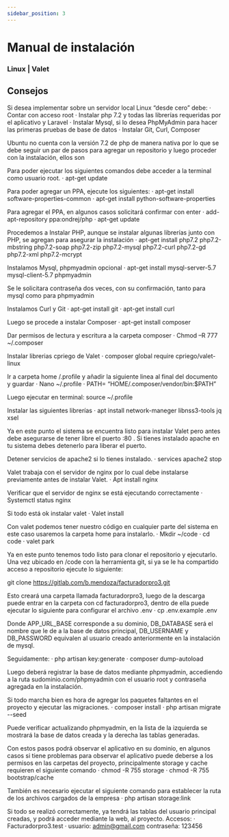 ```yaml
---
sidebar_position: 3
---
```


# Manual de instalación 

### Linux | Valet

## Consejos
Si desea implementar sobre un servidor local Linux “desde cero” debe:
·         Contar con acceso root
·         Instalar php 7.2 y todas las librerías requeridas por el aplicativo y Laravel
·         Instalar Mysql, si lo desea PhpMyAdmin para hacer las primeras pruebas de base de datos
·         Instalar Git, Curl, Composer
 
Ubuntu no cuenta con la versión 7.2 de php de manera nativa por lo que se debe seguir un par de pasos para agregar un repositorio y luego proceder con la instalación, ellos son

Para poder ejecutar los siguientes comandos debe acceder a la terminal como usuario root.
·         apt-get update

Para poder agregar un PPA, ejecute los siguientes:
·         apt-get install software-properties-common
·         apt-get install python-software-properties

Para agregar el PPA, en algunos casos solicitará confirmar con enter
·         add-apt-repository ppa:ondrej/php
·         apt-get update

Procedemos a Instalar PHP, aunque se instalar algunas librerías junto con PHP, se agregan para asegurar la instalación
·         apt-get install php7.2 php7.2-mbstring php7.2-soap php7.2-zip php7.2-mysql php7.2-curl php7.2-gd php7.2-xml php7.2-mcrypt
 
Instalamos Mysql, phpmyadmin opcional
·         apt-get install mysql-server-5.7 mysql-client-5.7 phpmyadmin
 
Se le solicitara contraseña dos veces, con su confirmación, tanto para mysql como para phpmyadmin
 
Instalamos Curl y Git
·         apt-get install git
·         apt-get install curl
 
Luego se procede a instalar Composer
·         apt-get install composer
 
Dar permisos de lectura y escritura a la carpeta composer
·         Chmod –R 777 ~/.composer
 
Instalar librerias cpriego de Valet
·         composer global require cpriego/valet-linux
 
Ir a carpeta home /.profile y añadir la siguiente linea al final del documento y guardar
·         Nano ~/.profile
·         PATH= “HOME/.composer/vendor/bin:$PATH”
 
Luego ejecutar en terminal: source ~/.profile
 
Instalar las siguientes librerías
·          apt install network-maneger libnss3-tools jq xsel
 
Ya en este punto el sistema se encuentra listo para instalar Valet pero antes debe asegurarse de tener libre el puerto :80 . Si tienes instalado apache en tu sistema debes detenerlo para liberar el puerto.
 
Detener servicios de apache2 si lo tienes instalado.
·         services apache2 stop
 
Valet trabaja con el servidor de nginx por lo cual debe instalarse previamente antes de instalar Valet.
·         Apt install nginx
 
Verificar que el servidor de nginx se está ejecutando correctamente
·         Systemctl status nginx
 
Si todo está ok instalar valet
·         Valet install
 
Con valet podemos tener nuestro código en cualquier parte del sistema en este caso usaremos la carpeta home para instalarlo.
·         Mkdir ~/code
·         cd code
·         valet park
 
Ya en este punto tenemos todo listo para clonar el repositorio y ejecutarlo. Una vez ubicado en /code con la herramienta git, si ya se le ha compartido acceso a repositorio ejecute lo siguiente:

git clone https://gitlab.com/b.mendoza/facturadorpro3.git
 
Esto creará una carpeta llamada facturadorpro3, luego de la descarga puede entrar en la carpeta con cd facturadorpro3, dentro de ella puede ejecutar lo siguiente para configurar el archivo .env
·         cp .env.example .env

Donde APP_URL_BASE corresponde a su dominio, DB_DATABASE será el nombre que le de a la base de datos principal, DB_USERNAME y DB_PASSWORD equivalen al usuario creado anteriormente en la instalación de mysql.
 
Seguidamente:
·         php artisan key:generate
·         composer dump-autoload
 
Luego deberá registrar la base de datos mediante phpmyadmin, accediendo a la ruta sudominio.com/phpmyadmin con el usuario root y contraseña agregada en la instalación.
 
Si todo marcha bien es hora de agregar los paquetes faltantes en el proyecto y ejecutar las migraciones.
·         composer install
·         php artisan migrate --seed
 
Puede verificar actualizando phpmyadmin, en la lista de la izquierda se mostrará la base de datos creada y la derecha las tablas generadas.
 
Con estos pasos podrá observar el aplicativo en su dominio, en algunos casos si tiene problemas para observar el aplicativo puede deberse a los permisos en las carpetas del proyecto, principalmente storage y cache requieren el siguiente comando
·         chmod -R 755 storage
·         chmod -R 755 bootstrap/cache
 
También es necesario ejecutar el siguiente comando para establecer la ruta de los archivos cargados de la empresa
·         php artisan storage:link
 
Si todo se realizó correctamente, ya tendrá las tablas del usuario principal creadas, y podrá acceder mediante la web, al proyecto.
Accesos:
·         Facturadorpro3.test
·         usuario: admin@gmail.com
contraseña: 123456
